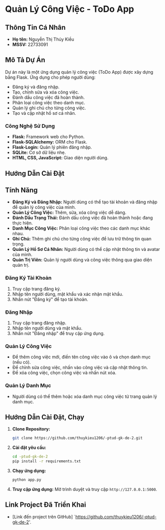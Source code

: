# Quản Lý Công Việc - ToDo App

## Thông Tin Cá Nhân
- **Họ tên:** Nguyễn Thị Thúy Kiều
- **MSSV:** 22733091

## Mô Tả Dự Án
Dự án này là một ứng dụng quản lý công việc (ToDo App) được xây dựng bằng Flask. Ứng dụng cho phép người dùng:
- Đăng ký và đăng nhập.
- Tạo, chỉnh sửa và xóa công việc.
- Đánh dấu công việc đã hoàn thành.
- Phân loại công việc theo danh mục.
- Quản lý ghi chú cho từng công việc.
- Tạo và cập nhật hồ sơ cá nhân.

### Công Nghệ Sử Dụng
- **Flask:** Framework web cho Python.
- **Flask-SQLAlchemy:** ORM cho Flask.
- **Flask-Login:** Quản lý phiên đăng nhập.
- **SQLite:** Cơ sở dữ liệu nhẹ.
- **HTML, CSS, JavaScript:** Giao diện người dùng.

## Hướng Dẫn Cài Đặt


## Tính Năng
- **Đăng Ký và Đăng Nhập:** Người dùng có thể tạo tài khoản và đăng nhập để quản lý công việc của mình.
- **Quản Lý Công Việc:** Thêm, sửa, xóa công việc dễ dàng.
- **Đánh Dấu Trạng Thái:** Đánh dấu công việc đã hoàn thành hoặc đang thực hiện.
- **Danh Mục Công Việc:** Phân loại công việc theo các danh mục khác nhau.
- **Ghi Chú:** Thêm ghi chú cho từng công việc để lưu trữ thông tin quan trọng.
- **Quản Lý Hồ Sơ Cá Nhân:** Người dùng có thể cập nhật thông tin và avatar của mình.
- **Quản Trị Viên:** Quản lý người dùng và công việc thông qua giao diện quản trị.

### Đăng Ký Tài Khoản
1. Truy cập trang đăng ký.
2. Nhập tên người dùng, mật khẩu và xác nhận mật khẩu.
3. Nhấn nút "Đăng ký" để tạo tài khoản.

### Đăng Nhập
1. Truy cập trang đăng nhập.
2. Nhập tên người dùng và mật khẩu.
3. Nhấn nút "Đăng nhập" để truy cập ứng dụng.

### Quản Lý Công Việc
- Để thêm công việc mới, điền tên công việc vào ô và chọn danh mục (nếu có).
- Để chỉnh sửa công việc, nhấn vào công việc và cập nhật thông tin.
- Để xóa công việc, chọn công việc và nhấn nút xóa.

### Quản Lý Danh Mục
- Người dùng có thể thêm hoặc xóa danh mục công việc từ trang quản lý danh mục.

## Hướng Dẫn Cài Đặt, Chạy
1. **Clone Repository:**
   ```bash
   git clone https://github.com/thuykieu1206/-ptud-gk-de-2.git
   ```

2. **Cài đặt yêu cầu:**
   ```bash
   cd -ptud-gk-de-2
   pip install -r requirements.txt
   ```

3. **Chạy ứng dụng:**
   ```bash
   python app.py
   ```

4. **Truy cập ứng dụng:**
   Mở trình duyệt và truy cập `http://127.0.0.1:5000`.

## Link Project Đã Triển Khai
- [Link đến project trên GitHub] `https://github.com/thuykieu1206/-ptud-gk-de-2'.
